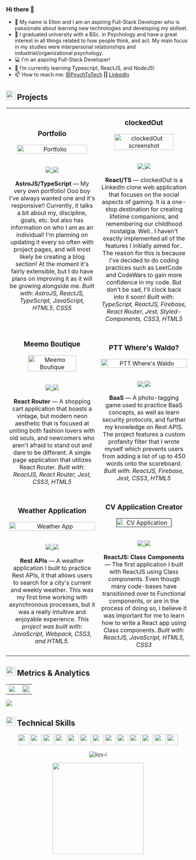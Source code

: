 ### Hi there 👋
- 🔭 My name is Elton and I am an aspiring Full-Stack Developer who is passionate about learning new technologies and developing my skillset.
- 🙆‍ I graduated university with a BSc. in Psychology and have a great interest in all things related to how people think, and act. My main focus in my studies were interpersonal relationships and industrial/organizational psychology.
- 💻 I'm an aspiring Full-Stack Developer!
- 🌱 I’m currently learning Typescript, ReactJS, and NodeJS!
- 📫 How to reach me: <a href="https://twitter.com/psychtotech" target="_blank" rel="noopener">@PsychToTech</a> **||** <a href="https://www.linkedin.com/in/elton-bautista-496a011ab/" target="_blank" rel="noopener">LinkedIn</a>

<h2 align="left"><img src="https://user-images.githubusercontent.com/1689092/172069493-07c346a5-6f3b-4274-9af7-7e2cd7554777.png" height=25px>   Projects</h2>

<table>
<tr>
   <td width="50%">
      <h3 align="center" color="white">Portfolio</h3>
      <div align="center">  
         <a href='https://www.eltonbautista.com/' target=_"blank">
            <img src="https://user-images.githubusercontent.com/94667178/180022224-af1a45b3-308a-473e-bdde-382e6c12f6dd.png" alt="Portfolio" width="90%"/>
         </a>
         <br>
         <br>
         <p>
            <a href="https://github.com/eltonbautista/portfolio" target="_blank">
               <img src="https://img.shields.io/badge/Code-lightgrey?style=for-the-badge&logo=github"/>
            </a>  
            <a href="https://www.eltonbautista.com/" target="_blank">
               <img src="https://img.shields.io/badge/-demo-purple?style=for-the-badge&color=3C005A"/>
            </a>
         </p>
         <p><strong>AstroJS/TypeScript</strong> — My very own portfolio! Ooo boy I've always wanted one and it's responsive!! Currently, it talks a bit about my, discipline, goals, etc. but also has information on who I am as an individual! I'm planning on updating it every so often with project pages, and will most likely be creating a blog section! At the moment it's fairly extensible, but I do have plans on improving it as it will be growing alongside me.
            <em>Built with: AstroJS, ReactJS, TypeScript, JavaScript, HTML5, CSS5</em>
            </p>
      </div>
   </td>
   <td width="50%">
      <h3 align="center" color="white">clockedOut</h3>
      <div align="center">
         <a href="https://github.com/eltonbautista/odin-restaurant-page" target=_"blank">
            <img src="https://user-images.githubusercontent.com/94667178/179531990-f2281093-8ccc-4a0f-92cf-d449fa997145.png" alt="clockedOut screenshot" width="83%"/>
         </a>
         <br>
         <br>
         <p>
            <a href="https://github.com/eltonbautista/clockedOut" target="_blank">
               <img src="https://img.shields.io/badge/Code-lightgrey?style=for-the-badge&logo=github"/>
            </a>  
            <a href="https://clocked-out.vercel.app/" target="_blank">
               <img src="https://img.shields.io/badge/-demo-purple?style=for-the-badge&color=3C005A"/>
            </a>
         </p>
         <p><strong>React/TS</strong> — clockedOut is a LinkedIn clone web application that focuses on the social aspects of gaming. It is a one-stop destination for creating lifetime companions, and remembering our childhood nostalgia. Well.. I haven't exactly implemented all of the features I initially aimed for.. The reason for this is because I've decided to do coding practices such as LeetCode and CodeWars to gain more confidence in my code. But don't be sad, I'll clock back into it soon! <em>Built with: TypeScript, ReactJS, Firebase, React Router, Jest, Styled-Components, CSS3, HTML5</em></p>
      </div>
   </td>
   </tr>
   <tr>
      <td width="50%">
      <h3 align="center" color="white">Meemo Boutique</h3>
      <div align="center">  
         <a href='https://meemo-boutique.vercel.app/' target=_"blank">
            <img src="https://user-images.githubusercontent.com/94667178/173407886-0d70f739-9d3d-4541-acd2-c39caeac2aa7.png" alt="Meemo Boutique" width="75%"/>
         </a>
         <br>
         <br>
         <p>
            <a href="https://github.com/eltonbautista/react-shopping-cart" target="_blank">
               <img src="https://img.shields.io/badge/Code-lightgrey?style=for-the-badge&logo=github"/>
            </a>  
            <a href="https://meemo-boutique.netlify.app/" target="_blank">
               <img src="https://img.shields.io/badge/-demo-purple?style=for-the-badge&color=3C005A"/>
            </a>
         </p>
         <p><strong>React Router</strong> — A shopping cart application that boasts a vintage, but modern neon aesthetic that is focused at uniting both  fashion lovers with old souls, and newcomers who aren't afraid to stand out and dare to be different. A single page application that utilizes React Router. <em>Built with: ReactJS, React Router, Jest, CSS3, HTML5</em></p>
      </div>
   </td>
   <td width="50%">
      <h3 align="center" color="white">PTT Where's Waldo?</h3>
      <div align="center">  
         <a href="https://ptt-waldo.netlify.app/" target=_"blank">
            <img src="https://user-images.githubusercontent.com/94667178/172160655-bf218bd8-36a0-4094-b84e-55b526d94ad0.png" alt="PTT Where's Waldo" width="100%"/>
         </a>
         <br>
         <br>
         <p>
            <a href="https://github.com/eltonbautista/ptt-waldo-app" target="_blank">
               <img src="https://img.shields.io/badge/Code-lightgrey?style=for-the-badge&logo=github"/>
            </a>  
            <a href="https://ptt-waldo.netlify.app/" target="_blank">
               <img src="https://img.shields.io/badge/-demo-purple?style=for-the-badge&color=3C005A"/>
            </a>
         </p>
         <p><strong>BaaS</strong> — A photo-tagging game used to practice BaaS concepts, as well as learn security protocols, and further my knowledge on Rest APIS. The project features a custom profanity filter that I wrote myself which prevents users from adding a list of up to 450 words onto the scoreboard. <em>Built with: ReactJS, Firebase, Jest, CSS3, HTML5</em></p>
      </div>
   </td>
   </tr>
    <tr>
   <td width="50%">
      <h3 align="center" color="white">Weather Application</h3>
      <div align="center">  
         <a href="https://eltonbautista.github.io/odin-weather-app/" target=_"blank">
            <img src="https://user-images.githubusercontent.com/94667178/161541267-2ea13e17-ef8d-4aae-a0a2-fc4963508741.png" alt="Weather App" width="100%"/>
         </a>
         <br>
         <br>
         <p>
            <a href="https://github.com/eltonbautista/odin-weather-app" target="_blank">
               <img src="https://img.shields.io/badge/Code-lightgrey?style=for-the-badge&logo=github"/>
            </a>  
            <a href="https://eltonbautista.github.io/odin-weather-app/" target="_blank">
               <img src="https://img.shields.io/badge/-demo-purple?style=for-the-badge&color=3C005A"/>
            </a>
         </p>
         <p><strong>Rest APIs</strong> — A weather application I built to practice Rest APIs, it that allows users to search for a city's current and weekly weather. This was my first time working with asynchronous processes, but it was a really intuitive and enjoyable experience. <em>This project was built with: JavaScript, Webpack, CSS3, and HTML5.</em></p>
      </div>
   </td>
       
   <td width="50%">
      <h3 align="center" color="white">CV Application Creator</h3>
      <div align="center">  
         <a href='' target=_"blank">
            <img src="https://user-images.githubusercontent.com/94667178/166822641-f1609517-0ed6-431f-9292-0a68f0013eb7.png" alt="CV Application" width="80%"/>
         </a>
         <br>
         <br>
         <p>
            <a href="https://github.com/eltonbautista/odin-react-cv-application" target="_blank">
               <img src="https://img.shields.io/badge/Code-lightgrey?style=for-the-badge&logo=github"/>
            </a>  
            <a href="https://eltonbautista.github.io/odin-react-cv-application/" target="_blank">
               <img src="https://img.shields.io/badge/-demo-purple?style=for-the-badge&color=3C005A"/>
            </a>
         </p>
         <p><strong>ReactJS: Class Components</strong> — The first application I built with ReactJS using Class components. Even though many code-bases have transitioned over to Functional components, or are in the process of doing so, I believe it was important for me to learn how to write a React app using Class components. <em>Built with: ReactJS, JavaScript, HTML5, CSS3</em></p>
      </div>
   </td>
   </tr>
</table>


<h2 align="left"><img src="https://user-images.githubusercontent.com/1689092/172069493-07c346a5-6f3b-4274-9af7-7e2cd7554777.png" height=25px>   Metrics & Analytics</h2>
<div align="center">
<table>
<tr>
<td width="50%">
<img src="https://github-readme-streak-stats.herokuapp.com/?user=eltonbautista&hide_border=true&background=FFFFFF00&fire=e25822&currStreakLabel=999c9e&ring=9b69b4&currStreakNum=999c9e&sideNums=9b69b4&sideLabels=999c9e&dates=999c9e&stroke=9b69b4">
</td>
<td width="50%">
<img width="100%" src="https://github-readme-stats.vercel.app/api?username=eltonbautista&bg_color=FFFFFF00&hide_border=true&text_color=999c9e&title_color=9b69b4&include_all_commits=true&count_private=true">
</table>
</div>
<img src="https://activity-graph.herokuapp.com/graph?username=eltonbautista&bg_color=FFFFFF00&color=999c9e&line=9b69b4&point=9b69b4&hide_border=true&title_color=999c9e">


<h2 align="left"><img src="https://user-images.githubusercontent.com/1689092/172069493-07c346a5-6f3b-4274-9af7-7e2cd7554777.png" height=25px>   Technical Skills</h2>
<p align="center">
<img src="https://img.shields.io/badge/HTML5-3C005A?style=for-the-badge&logo=html5&logoColor=white" height=30>
<img src="https://img.shields.io/badge/CSS3-3C005A?style=for-the-badge&logo=css3&logoColor=white" height=30>
<img src="https://img.shields.io/badge/JavaScript-3C005A?style=for-the-badge&logo=javascript&logoColor=white" height=30>
<img src="https://img.shields.io/badge/Typescript-3C005A?style=for-the-badge&logo=typescript&logoColor=white" height=30>
<img src="https://img.shields.io/badge/Firebase-3C005A?style=for-the-badge&logo=firebase&logoColor=white" height=30>
<img src="https://img.shields.io/badge/Figma-3C005A?style=for-the-badge&logo=figma&logoColor=white" height=30>
<!-- <img src="https://img.shields.io/badge/Express.js-3C005A?style=for-the-badge&logo=express&logoColor=white" height=30> -->
<img src="https://img.shields.io/badge/React.js-3C005A?style=for-the-badge&logo=react&logoColor=white" height=30>
<img src="https://img.shields.io/badge/Jest-3C005A?style=for-the-badge&logo=jest&logoColor=white" height=30>
<img src="https://img.shields.io/badge/npm-3C005A?style=for-the-badge&logo=npm&logoColor=white" height=30>
<img src="https://img.shields.io/badge/Node.js-3C005A?style=for-the-badge&logo=nodedotjs&logoColor=white" height=30>
<!-- <img src="https://img.shields.io/badge/GIT-3C005A?style=for-the-badge&logo=git&logoColor=white" height=30> -->
<img src="https://img.shields.io/badge/GIT-3C005A?style=for-the-badge&logo=git&logoColor=white" height=30>
<img src="https://img.shields.io/badge/Linux-3C005A?style=for-the-badge&logo=linux&logoColor=white" height=30>
<img src="https://img.shields.io/badge/Microsoft-3C005A?style=for-the-badge&logo=microsoft&logoColor=white" height=30>
</p>

<p align="center"> <img src="https://komarev.com/ghpvc/?username=eltonbautista&label=Profile%20views&color=3C005A&style=for-the-badge&logo=profile&logoColor=white_" alt="lizx-i" /> </p>

<p align="center"> <img src="https://github-readme-stats.vercel.app/api/wakatime?username=eltonbautista&v=2" height=250 ></p>
